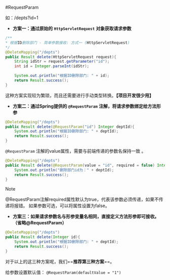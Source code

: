 #RequestParam 

如：/depts?id=1
- **方案一：通过原始的** **`HttpServletRequest`** **对象获取请求参数**

```Java
/**
* 根据ID删除部门 - 简单参数接收: 方式一 (HttpServletRequest)
*/
@DeleteMapping("/depts")
public Result delete(HttpServletRequest request){
    String idStr = request.getParameter("id");
    int id = Integer.parseInt(idStr);
    
    System.out.println("根据ID删除部门: " + id);
    return Result.success();
}
```

这种方案实现较为繁琐，而且还需要进行手动类型转换。**【项目开发很少用】**

- **方案二：通过Spring提供的** **`@RequestParam`** **注解，将请求参数绑定给方法形参**
    

```Java
@DeleteMapping("/depts")
public Result delete(@RequestParam("id") Integer deptId){
    System.out.println("根据ID删除部门: " + deptId);
    return Result.success();
}
```

`@RequestParam` 注解的value属性，需要与前端传递的参数名保持一致 。

```java
@DeleteMapping("/depts")  
public Result delete(@RequestParam(value = "id", required = false) Integer deptId){  
    System.out.println("删除部门id为：" + deptId);  
    return Result.success();  
}
```

> [!NOTE]
> @RequestParam注解required属性默认为true，代表该参数必须传递，如果不传递将报错。 如果参数可选，可以将属性设置为false。

  

- **方案三：如果请求参数名与形参变量名相同，直接定义方法形参即可接收。（省略@RequestParam）**
    

```Java
@DeleteMapping("/depts")
public Result delete(Integer id){
    System.out.println("根据ID删除部门: " + deptId);
    return Result.success();
}
```

对于以上的这三种方案呢，我们==**推荐第三种方案**==。

给参数设置默认值：
`@RequestParam(defaultValue = "1")`